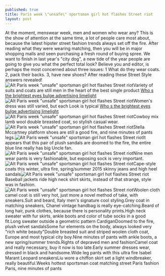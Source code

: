 ```yaml
---
published: true
title: Paris week \"unsafe\" sportsman girl hot flashes Street riot
layout: post
---
```

At the moment, menswear week, men and women who wear any? This is the show of attention at the same time, a lot of people care most about, because the latest hipster street fashion trends always set off the fire. After reading what they were wearing matching, then you will be in major shopping malls and seen purchasing a fresh round of buying spree. We want to finish in last year\'s \"city dog\", a new tide of the year people are going to give you what the perfect total look? Believe you and editor, is perhaps the most concerned about three issues: 1 What do they wear coats. 2, pack their backs. 3, have new shoes? After reading these Street Style answers revealed!![Alt Paris week \"unsafe\" sportsman girl hot flashes Street riot](https://c2.staticflickr.com/8/7311/27101412054_84678be341_z.jpg)Variety of suits and coats are still men in the heart of the best single product [Who s the brightest eyes bulge advertising limelight](http://nixcase.github.io/2016/03/26/who-s-the-brightest-eyes-bulge-advertising-limelight-bis.html)![Alt Paris week \"unsafe\" sportsman girl hot flashes Street riot](https://c2.staticflickr.com/8/7493/27101418694_882e81a53c_z.jpg)Women\'s dress was still varied, but each Look is typical [Who s the brightest eyes bulge advertising limelight](http://nixcase.github.io/2016/03/26/who-s-the-brightest-eyes-bulge-advertising-limelight-bis.html)![Alt Paris week \"unsafe\" sportsman girl hot flashes Street riot](https://c2.staticflickr.com/8/7500/27103296083_b4336122b2_b.jpg)Cowboy mix lamb wool double breasted coat, so stylish casual wear.![Alt Paris week \"unsafe\" sportsman girl hot flashes Street riot](https://c2.staticflickr.com/8/7569/27638977061_2e562395ec_b.jpg)Stella Mccartney platform shoes are still a good fire, and nine minutes of pants legs.![Alt Paris week \"unsafe\" sportsman girl hot flashes Street riot](https://c2.staticflickr.com/8/7284/27679778426_11d1a893f8_b.jpg)It appears that this pair of plush sandals are doomed to the fire, the entire blue line really has big Uncle fan.![Alt Paris week \"unsafe\" sportsman girl hot flashes Street riot](https://c2.staticflickr.com/8/7423/27612943992_69d2d7292b_b.jpg)Nine men wear pants is very fashionable, but exposing sock is very important.![Alt Paris week \"unsafe\" sportsman girl hot flashes Street riot](https://c2.staticflickr.com/8/7341/27679789116_fa1b33d1d1_b.jpg)Cape-style coats this winter, ultra fire, spring/summer 2015 skinny jeans and high heel sandals![Alt Paris week \"unsafe\" sportsman girl hot flashes Street riot](https://c2.staticflickr.com/8/7534/27103320683_8911995568_b.jpg)Baseball jackets ride high neck shirt skirts, instead of that strange, style was in fashion.![Alt Paris week \"unsafe\" sportsman girl hot flashes Street riot](https://c2.staticflickr.com/8/7328/27612955252_b8d9f854fe_b.jpg)Woolen cloth camel coat is still very hot, just more a novel method of take, with sneakers.Suit and beard, Italy men\'s signature cool styling.Grey coat in matching sneakers, Chanel vintage handbag is really eye-catching.Beard of long hair, punk clothes, because there is personality prints.High neck sweater with fur skirts, ankle boots and color of tube socks in a good fit.Long sweater outside a geometric pattern CardiganDoomed to the fire, plush velvet sandalsSome fur elements on the body, always looked very \"rich white beauty\"Double breasted suit and striped woolen cloth coat, Europe and most typical city boy.Nine minutes of pants with ankle boots, a new spring/summer trends.Rights of depraved men and fashionCamel coat and really necessary, buy it now is too late.Early summer dresses wear, dressed in black and handsome.Wide leg pants with this ultra fire Isabel Marant Leopard sneakersLiu wore a chiffon skirt set a light windbreaker, really beautiful.Weeks hottest sportsman coat matching street Paris fashion Paris, nine minutes of pants
